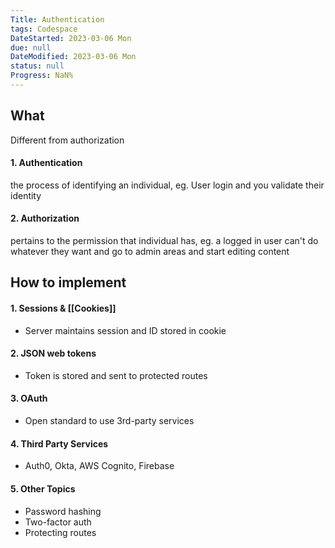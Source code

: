 ```yaml
---
Title: Authentication
tags: Codespace
DateStarted: 2023-03-06 Mon
due: null
DateModified: 2023-03-06 Mon
status: null
Progress: NaN%
---
```


## What

Different from authorization

#### 1. Authentication

the process of identifying an individual, eg. User login and you validate their identity

#### 2. Authorization

pertains to the permission that individual has, eg. a logged in user can't do whatever they want and go to admin areas and start editing content

## How to implement

#### 1. Sessions & [[Cookies]]

- Server maintains session and ID stored in cookie

#### 2. JSON web tokens

- Token is stored and sent to protected routes

#### 3. OAuth

- Open standard to use 3rd-party services

#### 4. Third Party Services

- Auth0, Okta, AWS Cognito, Firebase

#### 5. Other Topics

- Password hashing
- Two-factor auth
- Protecting routes
